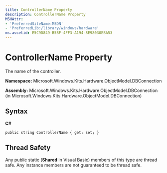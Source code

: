 ```yaml
---
title: ControllerName Property
description: ControllerName Property
MSHAttr:
- 'PreferredSiteName:MSDN'
- 'PreferredLib:/library/windows/hardware'
ms.assetid: E5C9D849-B5BF-4FF3-A194-8E98030EBA53
---
```


# ControllerName Property


The name of the controller.

**Namespace:** Microsoft.Windows.Kits.Hardware.ObjectModel.DBConnection

**Assembly:** Microsoft.Windows.Kits.Hardware.ObjectModel.DBConnection (in Microsoft.Windows.Kits.Hardware.ObjectModel.DBConnection)

## <span id="Syntax"></span><span id="syntax"></span><span id="SYNTAX"></span>Syntax


**C#**

`public string ControllerName { get; set; }`

## <span id="Thread_Safety"></span><span id="thread_safety"></span><span id="THREAD_SAFETY"></span>Thread Safety


Any public static (**Shared** in Visual Basic) members of this type are thread safe. Any instance members are not guaranteed to be thread safe.

 

 






